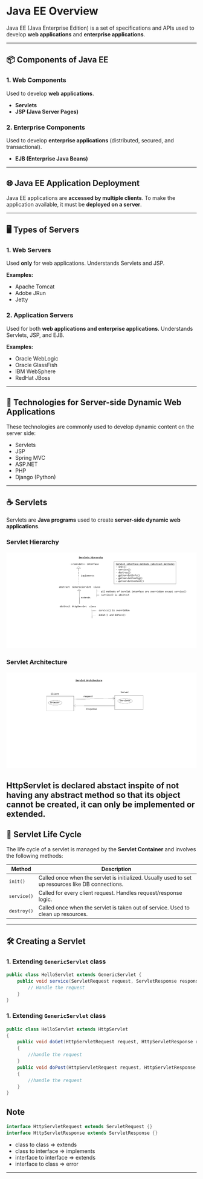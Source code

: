 # Java EE Overview

Java EE (Java Enterprise Edition) is a set of specifications and APIs used to develop **web applications** and **enterprise applications**.

---

## 📦 Components of Java EE

### 1. Web Components
Used to develop **web applications**.
- **Servlets**
- **JSP (Java Server Pages)**

### 2. Enterprise Components
Used to develop **enterprise applications** (distributed, secured, and transactional).
- **EJB (Enterprise Java Beans)**

---

## 🌐 Java EE Application Deployment

Java EE applications are **accessed by multiple clients**. To make the application available, it must be **deployed on a server**.

---

## 🖥️ Types of Servers

### 1. Web Servers
Used **only** for web applications. Understands Servlets and JSP.

**Examples:**
- Apache Tomcat
- Adobe JRun
- Jetty

### 2. Application Servers
Used for both **web applications and enterprise applications**. Understands Servlets, JSP, and EJB.

**Examples:**
- Oracle WebLogic
- Oracle GlassFish
- IBM WebSphere
- RedHat JBoss

---

## 🔧 Technologies for Server-side Dynamic Web Applications

These technologies are commonly used to develop dynamic content on the server side:

- Servlets
- JSP
- Spring MVC
- ASP.NET
- PHP
- Django (Python)

---

## ☕ Servlets

Servlets are **Java programs** used to create **server-side dynamic web applications**.

### Servlet Hierarchy

![Servlet Hierarchy](./Servlet_Hierarchy.png)

### Servlet Architecture

![Servlet Architecture](./Servlet_Architecture.png)

HttpServlet is declared abstact inspite of not having any abstract method so that its object cannot be created, it can only be implemented or extended.
---

## 🔁 Servlet Life Cycle

The life cycle of a servlet is managed by the **Servlet Container** and involves the following methods:

| Method     | Description                                      |
|------------|--------------------------------------------------|
| `init()`   | Called once when the servlet is initialized. Usually used to set up resources like DB connections. |
| `service()`| Called for every client request. Handles request/response logic. |
| `destroy()`| Called once when the servlet is taken out of service. Used to clean up resources. |

---

## 🛠️ Creating a Servlet

### 1. Extending `GenericServlet` class

```java
public class HelloServlet extends GenericServlet {
    public void service(ServletRequest request, ServletResponse response) throws ServletException, IOException {
        // Handle the request
    }
}
```

### 1. Extending `GenericServlet` class

```java	
public class HelloServlet extends HttpServlet
{
    public void doGet(HttpServletRequest request, HttpServletResponse response) throws ServletException, IOException
    {
        //handle the request
    }
    public void doPost(HttpServletRequest request, HttpServletResponse response) throws ServletException, IOException
    {
        //handle the request
    }
}
```

Note
----
```java
interface HttpServletRequest extends ServletRequest {}
interface HttpServletResponse extends ServletResponse {}
```
 - class to class => extends
 - class to interface => implements
 - interface to interface => extends
 - interface to class => error

---

